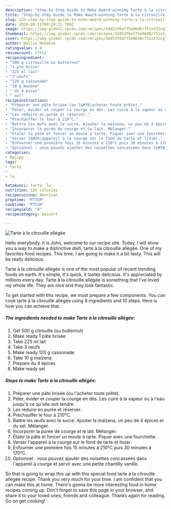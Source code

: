 ```yaml
---
description: "Step-by-Step Guide to Make Award-winning Tarte à la citrouille allégée"
title: "Step-by-Step Guide to Make Award-winning Tarte à la citrouille allégée"
slug: 235-step-by-step-guide-to-make-award-winning-tarte-a-la-citrouille-allegee
date: 2020-08-11T09:29:21.708Z
image: https://img-global.cpcdn.com/recipes/3dd53f6af75e06d0/751x532cq70/tarte-a-la-citrouille-allegee-photo-principale-de-la-recette.jpg
thumbnail: https://img-global.cpcdn.com/recipes/3dd53f6af75e06d0/751x532cq70/tarte-a-la-citrouille-allegee-photo-principale-de-la-recette.jpg
cover: https://img-global.cpcdn.com/recipes/3dd53f6af75e06d0/751x532cq70/tarte-a-la-citrouille-allegee-photo-principale-de-la-recette.jpg
author: Hallie Mendoza
ratingvalue: 4.4
reviewcount: 27311
recipeingredient:
- "500 g citrouille ou butternut"
- "1 pte brise"
- "225 ml lait"
- "3 oeufs"
- "120 g cassonade"
- "10 g mazena"
- " du 4 pices"
- " sel"
recipeinstructions:
- "Préparer une pâte brisée (ou l&#39;acheter toute prête)."
- "Peler, évider et couper la courge en dés. Les cuire à la vapeur ou à l&#39;eau jusqu&#39;à ce qu&#39;elle soit tendre."
- "Les réduire en purée et réserver."
- "Préchauffer le four à 210°C."
- "Battre les œufs avec le sucre. Ajouter la maïzena, un peu de 4 épices et du sel. Mélanger."
- "Incorporer la purée de courge et le lait. Mélanger."
- "Étaler la pâte et foncer un moule à tarte. Piquer avec une fourchette."
- "Verser l&#39;appareil à la courge sur le fond de tarte et lisser."
- "Enfourner une première fois 15 minutes à 210°C puis 30 minutes à 170°C."
- "Optionnel : vous pouvez ajouter des noisettes concassées dans l&#39;appareil à courge et servir avec une petite chantilly vanille."
categories:
- Recipe
tags:
- tarte
- 
- la

katakunci: tarte  la 
nutrition: 126 calories
recipecuisine: American
preptime: "PT31M"
cooktime: "PT52M"
recipeyield: "4"
recipecategory: Dessert

---
```



![Tarte à la citrouille allégée](https://img-global.cpcdn.com/recipes/3dd53f6af75e06d0/751x532cq70/tarte-a-la-citrouille-allegee-photo-principale-de-la-recette.jpg)

Hello everybody, it is John, welcome to our recipe site. Today, I will show you a way to make a distinctive dish, tarte à la citrouille allégée. One of my favorites food recipes. This time, I am going to make it a bit tasty. This will be really delicious.

Tarte à la citrouille allégée is one of the most popular of recent trending foods on earth. It's simple, it's quick, it tastes delicious. It's appreciated by millions every day. Tarte à la citrouille allégée is something that I've loved my whole life. They are nice and they look fantastic.




To get started with this recipe, we must prepare a few components. You can cook tarte à la citrouille allégée using 8 ingredients and 10 steps. Here is how you can achieve that.

<!--inarticleads1-->

##### The ingredients needed to make Tarte à la citrouille allégée:

1. Get 500 g citrouille (ou butternut)
1. Make ready 1 pâte brisée
1. Take 225 ml lait
1. Take 3 oeufs
1. Make ready 120 g cassonade
1. Take 10 g maïzena
1. Prepare  du 4 épices
1. Make ready  sel




<!--inarticleads2-->

##### Steps to make Tarte à la citrouille allégée:

1. Préparer une pâte brisée (ou l&#39;acheter toute prête).
1. Peler, évider et couper la courge en dés. Les cuire à la vapeur ou à l&#39;eau jusqu&#39;à ce qu&#39;elle soit tendre.
1. Les réduire en purée et réserver.
1. Préchauffer le four à 210°C.
1. Battre les œufs avec le sucre. Ajouter la maïzena, un peu de 4 épices et du sel. Mélanger.
1. Incorporer la purée de courge et le lait. Mélanger.
1. Étaler la pâte et foncer un moule à tarte. Piquer avec une fourchette.
1. Verser l&#39;appareil à la courge sur le fond de tarte et lisser.
1. Enfourner une première fois 15 minutes à 210°C puis 30 minutes à 170°C.
1. Optionnel : vous pouvez ajouter des noisettes concassées dans l&#39;appareil à courge et servir avec une petite chantilly vanille.




So that is going to wrap this up with this special food tarte à la citrouille allégée recipe. Thank you very much for your time. I am confident that you can make this at home. There's gonna be more interesting food in home recipes coming up. Don't forget to save this page in your browser, and share it to your loved ones, friends and colleague. Thanks again for reading. Go on get cooking!
